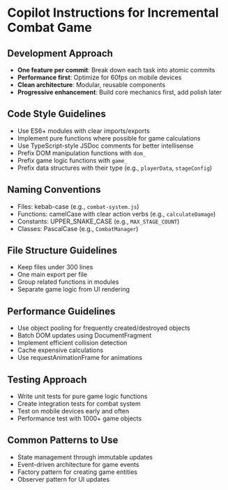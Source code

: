 # Copilot Instructions for Incremental Combat Game

## Development Approach
- **One feature per commit**: Break down each task into atomic commits
- **Performance first**: Optimize for 60fps on mobile devices
- **Clean architecture**: Modular, reusable components
- **Progressive enhancement**: Build core mechanics first, add polish later

## Code Style Guidelines
- Use ES6+ modules with clear imports/exports
- Implement pure functions where possible for game calculations
- Use TypeScript-style JSDoc comments for better intellisense
- Prefix DOM manipulation functions with `dom_`
- Prefix game logic functions with `game_`
- Prefix data structures with their type (e.g., `playerData`, `stageConfig`)

## Naming Conventions
- Files: kebab-case (e.g., `combat-system.js`)
- Functions: camelCase with clear action verbs (e.g., `calculateDamage`)
- Constants: UPPER_SNAKE_CASE (e.g., `MAX_STAGE_COUNT`)
- Classes: PascalCase (e.g., `CombatManager`)

## File Structure Guidelines
- Keep files under 300 lines
- One main export per file
- Group related functions in modules
- Separate game logic from UI rendering

## Performance Guidelines
- Use object pooling for frequently created/destroyed objects
- Batch DOM updates using DocumentFragment
- Implement efficient collision detection
- Cache expensive calculations
- Use requestAnimationFrame for animations

## Testing Approach
- Write unit tests for pure game logic functions
- Create integration tests for combat system
- Test on mobile devices early and often
- Performance test with 1000+ game objects

## Common Patterns to Use
- State management through immutable updates
- Event-driven architecture for game events
- Factory pattern for creating game entities
- Observer pattern for UI updates
